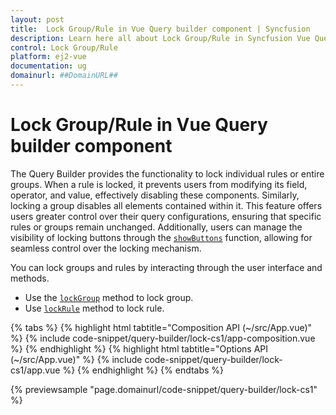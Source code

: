 ```yaml
---
layout: post
title:  Lock Group/Rule in Vue Query builder component | Syncfusion
description: Learn here all about Lock Group/Rule in Syncfusion Vue Query builder component of Syncfusion Essential JS 2 and more.
control: Lock Group/Rule
platform: ej2-vue
documentation: ug
domainurl: ##DomainURL##
---
```


# Lock Group/Rule in Vue Query builder component

The Query Builder provides the functionality to lock individual rules or entire groups. When a rule is locked, it prevents users from modifying its field, operator, and value, effectively disabling these components. Similarly, locking a group disables all elements contained within it. This feature offers users greater control over their query configurations, ensuring that specific rules or groups remain unchanged. Additionally, users can manage the visibility of locking buttons through the [`showButtons`](https://ej2.syncfusion.com/vue/documentation/api/query-builder/#showbuttons) function, allowing for seamless control over the locking mechanism.

You can lock groups and rules by interacting through the user interface and methods.

* Use the [`lockGroup`](https://ej2.syncfusion.com/vue/documentation/api/query-builder/#lockgroup) method to lock group.
* Use [`lockRule`](https://ej2.syncfusion.com/vue/documentation/api/query-builder/#lockrule) method to lock rule.

{% tabs %}
{% highlight html tabtitle="Composition API (~/src/App.vue)" %}
{% include code-snippet/query-builder/lock-cs1/app-composition.vue %}
{% endhighlight %}
{% highlight html tabtitle="Options API (~/src/App.vue)" %}
{% include code-snippet/query-builder/lock-cs1/app.vue %}
{% endhighlight %}
{% endtabs %}
        
{% previewsample "page.domainurl/code-snippet/query-builder/lock-cs1" %}